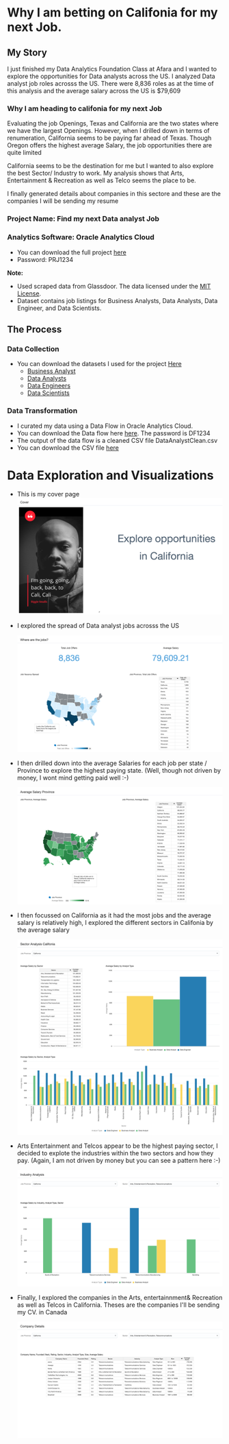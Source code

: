 # Why I am betting on Califonia for my next Job.

## My Story
I just finished my Data Analytics Foundation Class at Afara and I wanted to explore the opportunities for Data analysts across the US.  I analyzed Data analyst job roles acrosss the US. There were 8,836 roles as at the time of this analysis and the average salary across the US is $79,609

### Why I am heading to califonia for my next Job
Evaluating the job Openings, Texas and California are the two states where we have the largest Openings. However, when I drilled down in terms of renumeration, California seems to be paying far ahead of Texas. Though Oregon offers the highest average Salary, the job opportunities there are quite limited

California seems to be the destination for me but I wanted to also explore the best Sector/ Industry to work. My analysis shows that Arts, Entertainment & Recreation as well as Telco seems the place to be.

I finally generated details about companies in this sectore and these are the companies I will be sending my resume

### Project Name: Find my next Data analyst Job
### Analytics Software: Oracle Analytics Cloud
* You can download the full project [here](/DVAs/Project-PRJ1234.dva)
*  Password: PRJ1234

**Note:**
* Used scraped data from Glassdoor. The data licensed under the [MIT License](https://github.com/harshibar/5-python-projects/blob/master/LICENSE).
* Dataset contains job listings for Business Analysts, Data Analysts, Data Engineer, and Data Scientists.

## The Process
### Data Collection
* You can download the datasets I used for the project [Here](/Datasets/)
  - [Business Analyst](/Datasets/01BusinessAnalysts.xlsx)
  - [Data Analysts](/Datasets/02DataAnalyst.xlsx)
  - [Data Engineers](/Datasets/03DataEngineer.xlsx)
  - [Data Scientists](/Datasets/04DataScientist.xlsx)

### Data Transformation
* I curated my data using a Data Flow in Oracle Analytics Cloud.
*   You can download the Data flow here [here](/DVAs/DF1234.dva). The password is DF1234
* The output of the data flow is a cleaned CSV file DataAnalystClean.csv
* You can download the CSV file [here](DataAnalystClean.csv)

# Data Exploration and Visualizations

* This is my cover page
  ![Cover Page](/Images/01CoverPageCali.png)
* I explored the spread of Data analyst jobs acrosss the US

  ![Job Spread](/Images/02JobSpreadSummary.png)

* I then drilled down into the average Salaries for each job per state / Province to explore the highest paying state. (Well, though not driven by money, I wont mind getting paid well :-)

  ![Job Spread Drill down](/Images/03CaliforniaDrilldown.png)
* I then focussed on California as it had the most jobs and the average salary is relatively high, I explored the different sectors in Califonia by the average salary

  ![Analyze different Sector in California](/Images/04SectorAnalysisCalifornia.png)

* Arts Entertainment and Telcos appear to be the highest paying sector, I decided to explote the industries within the two sectors and how they pay. (Again, I am not driven by money but you can see a pattern here :-)

  ![Analyze Salary in Arts and Telco](/Images/05SalaryArtsTelecomms.png)

* Finally, I explored the companies in the Arts, entertainnment& Recreation as well as Telcos in California. Theses are the companies I'll be sending my CV. in Canada

  ![Companies to Consider](/Images/06Companiestoconsider.png)
